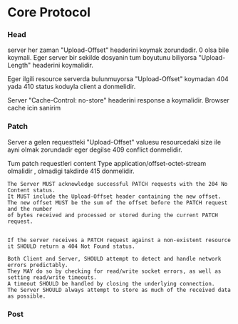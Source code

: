 # Core Protocol

### Head

server her zaman "Upload-Offset" headerini koymak zorundadir. 0 olsa bile koymali. Eger server bir sekilde dosyanin tum
boyutunu biliyorsa "Upload-Length" headerini koymalidir.

Eger ilgili resource serverda bulunmuyorsa "Upload-Offset" koymadan 404 yada 410 status koduyla client a donmelidir.

Server "Cache-Control: no-store" headerini response a koymalidir. Browser cache icin sanirim

### Patch

Server a gelen requestteki "Upload-Offset" valuesu resourcedaki size ile ayni olmak zorundadir eger degilse 409 conflict
donmelidir.

Tum patch requestleri content Type application/offset-octet-stream olmalidir , olmadigi takdirde 415 donmelidir.

```
The Server MUST acknowledge successful PATCH requests with the 204 No Content status. 
It MUST include the Upload-Offset header containing the new offset. 
The new offset MUST be the sum of the offset before the PATCH request and the number 
of bytes received and processed or stored during the current PATCH request.


If the server receives a PATCH request against a non-existent resource it SHOULD return a 404 Not Found status.

Both Client and Server, SHOULD attempt to detect and handle network errors predictably. 
They MAY do so by checking for read/write socket errors, as well as setting read/write timeouts.
A timeout SHOULD be handled by closing the underlying connection.
The Server SHOULD always attempt to store as much of the received data as possible.

```

### Post


